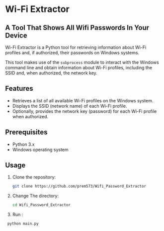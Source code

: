 # Wi-Fi Extractor

## A Tool That Shows All Wifi Passwords In Your Device 

Wi-Fi Extractor is a Python tool for retrieving information about Wi-Fi profiles and, if authorized, their passwords on Windows systems.

This tool makes use of the `subprocess` module to interact with the Windows command line and obtain information about Wi-Fi profiles, including the SSID and, when authorized, the network key.

## Features

- Retrieves a list of all available Wi-Fi profiles on the Windows system.
- Displays the SSID (network name) of each Wi-Fi profile.
- Optionally, provides the network key (password) for each Wi-Fi profile when authorized.

## Prerequisites

- Python 3.x
- Windows operating system

## Usage

1. Clone the repository:

   ```sh
   git clone https://github.com/prem573/Wifi_Password_Extractor
2. Change The directory:
   ```sh
   cd Wifi_Password_Extractor
3. Run :
  ```sh
   python main.py
